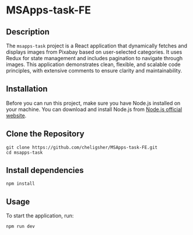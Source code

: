 # MSApps-task-FE

## Description

The `msapps-task` project is a React application that dynamically fetches and displays images from Pixabay based on user-selected categories. It uses Redux for state management and includes pagination to navigate through images. This application demonstrates clean, flexible, and scalable code principles, with extensive comments to ensure clarity and maintainability.

## Installation

Before you can run this project, make sure you have Node.js installed on your machine. You can download and install Node.js from [Node.js official website](https://nodejs.org/).

## Clone the Repository

```
git clone https://github.com/cheligsher/MSApps-task-FE.git
cd msapps-task
```
## Install dependencies
```
npm install
```

## Usage
To start the application, run:
```
npm run dev
```

